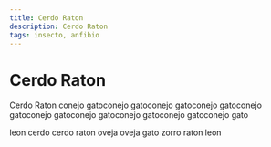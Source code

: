 ```yaml
---
title: Cerdo Raton
description: Cerdo Raton
tags: insecto, anfibio
---
```


# Cerdo Raton

Cerdo Raton conejo gatoconejo gatoconejo gatoconejo gatoconejo gatoconejo gatoconejo gatoconejo gatoconejo gatoconejo gato

leon cerdo cerdo raton oveja oveja gato zorro raton leon